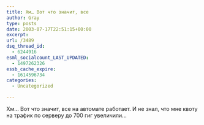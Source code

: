 ```yaml
---
title: Хм… Вот что значит, все
author: Gray
type: posts
date: 2003-07-17T22:51:15+00:00
excerpt:
url: /3489
dsq_thread_id:
  - 6244916
esml_socialcount_LAST_UPDATED:
  - 1497262326
essb_cache_expire:
  - 1614596734
categories:
  - Uncategorized

---
```








Хм&#8230; Вот что значит, все на автомате работает. И не знал, что мне квоту на трафик по серверу до 700 гиг увеличили&#8230;